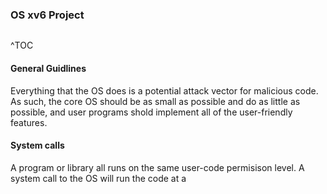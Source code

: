 ### OS xv6 Project
```toc
```
^TOC

#### General Guidlines
Everything that the OS does is a potential attack vector for malicious code. As such, the core OS should be as small as possible and do as little as possible, and user programs shold implement all of the user-friendly features.

#### System calls
A program or library all runs on the same user-code permisison level. A system call to the OS will run the code at a 